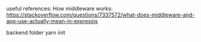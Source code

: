 useful references:
    How middleware works: https://stackoverflow.com/questions/7337572/what-does-middleware-and-app-use-actually-mean-in-expressjs

backend folder
    yarn init